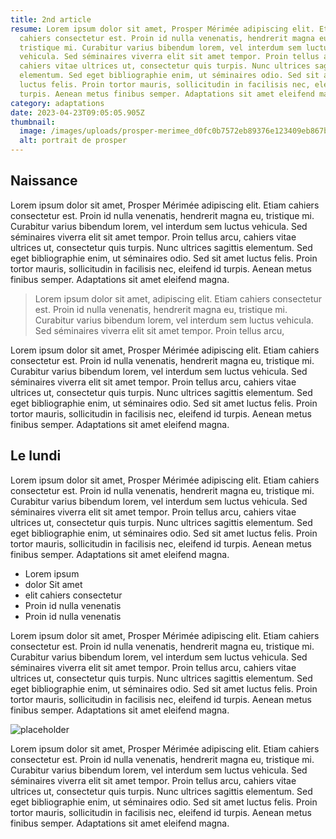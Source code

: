 ```yaml
---
title: 2nd article
resume: Lorem ipsum dolor sit amet, Prosper Mérimée adipiscing elit. Etiam
  cahiers consectetur est. Proin id nulla venenatis, hendrerit magna eu,
  tristique mi. Curabitur varius bibendum lorem, vel interdum sem luctus
  vehicula. Sed séminaires viverra elit sit amet tempor. Proin tellus arcu,
  cahiers vitae ultrices ut, consectetur quis turpis. Nunc ultrices sagittis
  elementum. Sed eget bibliographie enim, ut séminaires odio. Sed sit amet
  luctus felis. Proin tortor mauris, sollicitudin in facilisis nec, eleifend id
  turpis. Aenean metus finibus semper. Adaptations sit amet eleifend magna.
category: adaptations
date: 2023-04-23T09:05:05.905Z
thumbnail:
  image: /images/uploads/prosper-merimee_d0fc0b7572eb89376e123409eb867b5a.jpg
  alt: portrait de prosper
---
```

## Naissance

Lorem ipsum dolor sit amet, Prosper Mérimée adipiscing elit. Etiam cahiers consectetur est. Proin id nulla venenatis, hendrerit magna eu, tristique mi. Curabitur varius bibendum lorem, vel interdum sem luctus vehicula. Sed séminaires viverra elit sit amet tempor. Proin tellus arcu, cahiers vitae ultrices ut, consectetur quis turpis. Nunc ultrices sagittis elementum. Sed eget bibliographie enim, ut séminaires odio. Sed sit amet luctus felis. Proin tortor mauris, sollicitudin in facilisis nec, eleifend id turpis. Aenean metus finibus semper. Adaptations sit amet eleifend magna.

> Lorem ipsum dolor sit amet, adipiscing elit. Etiam cahiers consectetur est. Proin id nulla venenatis, hendrerit magna eu, tristique mi. Curabitur varius bibendum lorem, vel interdum sem luctus vehicula. Sed séminaires viverra elit sit amet tempor. Proin tellus arcu, 

Lorem ipsum dolor sit amet, Prosper Mérimée adipiscing elit. Etiam cahiers consectetur est. Proin id nulla venenatis, hendrerit magna eu, tristique mi. Curabitur varius bibendum lorem, vel interdum sem luctus vehicula. Sed séminaires viverra elit sit amet tempor. Proin tellus arcu, cahiers vitae ultrices ut, consectetur quis turpis. Nunc ultrices sagittis elementum. Sed eget bibliographie enim, ut séminaires odio. Sed sit amet luctus felis. Proin tortor mauris, sollicitudin in facilisis nec, eleifend id turpis. Aenean metus finibus semper. Adaptations sit amet eleifend magna.

## Le lundi

Lorem ipsum dolor sit amet, Prosper Mérimée adipiscing elit. Etiam cahiers consectetur est. Proin id nulla venenatis, hendrerit magna eu, tristique mi. Curabitur varius bibendum lorem, vel interdum sem luctus vehicula. Sed séminaires viverra elit sit amet tempor. Proin tellus arcu, cahiers vitae ultrices ut, consectetur quis turpis. Nunc ultrices sagittis elementum. Sed eget bibliographie enim, ut séminaires odio. Sed sit amet luctus felis. Proin tortor mauris, sollicitudin in facilisis nec, eleifend id turpis. Aenean metus finibus semper. Adaptations sit amet eleifend magna.

* Lorem ipsum 
* dolor Sit amet  
* elit cahiers consectetur
* Proin id nulla venenatis
* Proin id nulla venenatis

Lorem ipsum dolor sit amet, Prosper Mérimée adipiscing elit. Etiam cahiers consectetur est. Proin id nulla venenatis, hendrerit magna eu, tristique mi. Curabitur varius bibendum lorem, vel interdum sem luctus vehicula. Sed séminaires viverra elit sit amet tempor. Proin tellus arcu, cahiers vitae ultrices ut, consectetur quis turpis. Nunc ultrices sagittis elementum. Sed eget bibliographie enim, ut séminaires odio. Sed sit amet luctus felis. Proin tortor mauris, sollicitudin in facilisis nec, eleifend id turpis. Aenean metus finibus semper. Adaptations sit amet eleifend magna.

![placeholder](/images/uploads/imgplaceholder.png "Image vide")

Lorem ipsum dolor sit amet, Prosper Mérimée adipiscing elit. Etiam cahiers consectetur est. Proin id nulla venenatis, hendrerit magna eu, tristique mi. Curabitur varius bibendum lorem, vel interdum sem luctus vehicula. Sed séminaires viverra elit sit amet tempor. Proin tellus arcu, cahiers vitae ultrices ut, consectetur quis turpis. Nunc ultrices sagittis elementum. Sed eget bibliographie enim, ut séminaires odio. Sed sit amet luctus felis. Proin tortor mauris, sollicitudin in facilisis nec, eleifend id turpis. Aenean metus finibus semper. Adaptations sit amet eleifend magna.